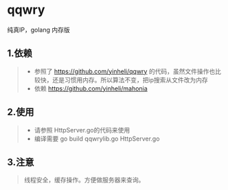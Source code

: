 # qqwry
纯真IP，golang 内存版


## 1.依赖
> * 参照了 https://github.com/yinheli/qqwry 的代码，虽然文件操作也比较快，还是习惯用内存。所以算法不变，把ip搜索从文件改为内存
> * 依赖 https://github.com/yinheli/mahonia

## 2.使用
> * 请参照 HttpServer.go的代码来使用
> * 编译需要 go build  qqwrylib.go HttpServer.go 
## 3.注意
> 线程安全，缓存操作。方便做服务器来查询。
